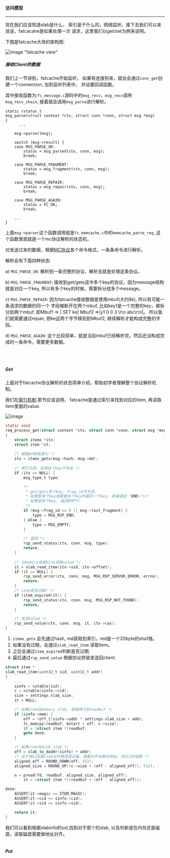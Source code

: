 #### 访问模型 ####

------------------

现在我们应该知道slab是什么， 索引是干什么的，网络监听，接下去我们可以来说说，fatcacahe是如果处理一次
请求，这里我们以get/set为例来说明。

下图是fatcache大体的架构图:

![image "fatcache view"](https://github.com/git-hulk/fatcache-note/blob/master/snapshot/fatcache_view.png)

#####  接收Client的数据 #####

我们上一节讲到，fatcache开始监听， 如果有连接到来，就会会通过`conn_get`创建一个connection, 加到监听列表中，
并设置回调函数。

其中接收函数为:`fc_message.c`源码中的`msg_recv`，`msg_recv`调用 `msg_recv_chain`, 接着就会调用`msg_parse`进行解析。
```
static rstatus_t
msg_parse(struct context *ctx, struct conn *conn, struct msg *msg)
{
      ...
      
    msg->parser(msg);

    switch (msg->result) {
    case MSG_PARSE_OK:
        status = msg_parsed(ctx, conn, msg);
        break;

    case MSG_PARSE_FRAGMENT:
        status = msg_fragment(ctx, conn, msg);
        break;

    case MSG_PARSE_REPAIR:
        status = msg_repair(ctx, conn, msg);
        break;

    case MSG_PARSE_AGAIN:
        status = FC_OK;
        break;

    ...
}
```

上面`msg->parser`这个函数调用就是`fc_memcache.c`中的`memcache_parse_req`, 这个函数里面就是一个mc协议解析的状态机，

对发送过来的数据，根据[MC协议](./protocol.md)各个命令格式，一条条命令进行解析。

解析会有下面四种状态:


a) `MSG_PARSE_OK`: 解析到一条完整的协议，解析去就是处理这条协议。

b) `MSG_PARSE_FRAGMENT`: 接收到get/gets这中多个key的协议，因为message结构就是对应一个key, 
所以有多个key的时候，需要拆分成多个message。

c) `MSG_PARSE_REPAIR`: 因为fatcache接收数据是使用mbuf(大约8k), 所以有可能一条请求的数据的同一个
字段被断开在两个mbuf, 比如key1是一个完整的key，被拆分到两个mbuf.
即Mbuf1 => | SET ke| Mbuf2 =>|y1 0 0 3 \r\n abc\r\n|。 
所以我们就需要通过repair, 把ke这两个字节移到到Mbuf2, 继续解析才能构成完整的字段。

d) `MSG_PARSE_AGAIN`: 这个比较简单，就是当前mbuf已经解析完，然后还没构成完成的一条命令，需要更多数据。

<br />
<br />


##### Get #####

上面对于fatcache协议解析的状态简单介绍，帮助初学者理解整个协议解析机制。

我们在[索引机制](./itemx.md) 那节应该说明， fatcache是通过索引来找到对应的item, 再读取item里面的value.

![image](https://github.com/git-hulk/fatcache-note/blob/master/snapshot/get_fatcache.png)

```c
static void
req_process_get(struct context *ctx, struct conn *conn, struct msg *msg)
{
    struct itemx *itx;
    struct item *it;
    
    /* 根据md获取索引 */
    itx = itemx_getx(msg->hash, msg->md);
    
    /* 索引为空，说明这个key不存在 */
    if (itx == NULL) {
        msg_type_t type;

        /*  
         * get/gets多个key, frag_id不为空。
         * 如果是单个key或者是多个key的最后一个key, 直接返回 "END\r\n"
         * 如果是多个key, 返回EMPTY.
         */
        if (msg->frag_id == 0 || msg->last_fragment) {
            type = MSG_RSP_END;
        } else {
            type = MSG_EMPTY;
        }   

        /* 返回 */
        rsp_send_status(ctx, conn, msg, type);
        return;
    } 
    
    /* 从memory或者disk读取value */
    it = slab_read_item(itx->sid, itx->offset);
    if (it == NULL) {
        rsp_send_error(ctx, conn, msg, MSG_RSP_SERVER_ERROR, errno);
        return;
    }
    /* item是否过期? */
    if (item_expired(it)) {
        rsp_send_status(ctx, conn, msg, MSG_RSP_NOT_FOUND);
        return;
    }

    /* 发送value */
    rsp_send_value(ctx, conn, msg, it, itx->cas);
}
```
1. `itemx_getx` 会先通过hash, md获取到索引，md是一个20byte的sha1值。
2. 如果没有过期，会通过`slab_read_item` 读取item。
3. 之后会通过`item_expired`判断是否过期.
4. 最后通过`rsp_send_value` 根据协议拼装发送回client.

```c
struct item *
slab_read_item(uint32_t sid, uint32_t addr)
{
    ...
    sinfo = &stable[sid];
    c = &ctable[sinfo->cid];
    size = settings.slab_size;
    it = NULL;

    /* 如果item在memory slab, 直接拷贝到readbuf */
    if (sinfo->mem) {
        off = (off_t)sinfo->addr * settings.slab_size + addr;
        fc_memcpy(readbuf, mstart + off, c->size);
        it = (struct item *)readbuf;
        goto done;
    }

    /* 如果item在disk slab */
    off = slab_to_daddr(sinfo) + addr;
    /* 由于我们设置slab文件路径是设备，需要对齐读取的地址，为512的倍数 */
    aligned_off = ROUND_DOWN(off, 512);
    aligned_size = ROUND_UP((c->size + (off - aligned_off)), 512);

    n = pread(fd, readbuf, aligned_size, aligned_off);
        it = (struct item *)(readbuf + (off - aligned_off));

done:
    ASSERT(it->magic == ITEM_MAGIC);
    ASSERT(it->cid == sinfo->cid);
    ASSERT(it->sid == sinfo->sid);

    return it;
}
```

我们可以看到根据slabinfo的sid,找到对于那个的slab, 以及判断是在内存还是磁盘，读取磁盘需要做地址对齐。
<br />
<br />
##### Put #####

